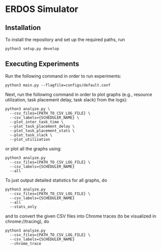 # ERDOS Simulator

## Installation

To install the repository and set up the required paths, run

```console
python3 setup.py develop
```

## Executing Experiments

Run the following command in order to run experiments:

```console
python3 main.py --flagfile=configs/default.conf
```

Next, run the following command in order to plot graphs (e.g., resource
utilization, task placement delay, task slack) from the logs):

```console
python3 analyze.py \
  --csv_files={PATH_TO_CSV_LOG_FILE} \
  --csv_labels={SCHEDULER_NAME} \
  --plot_inter_task_time \
  --plot_task_placement_delay \
  --plot_task_placement_stats \
  --plot_task_slack \
  --plot_utilization
```

or plot all the graphs using:

```console
python3 analyze.py
  --csv_files={PATH_TO_CSV_LOG_FILE} \
  --csv_labels={SCHEDULER_NAME}
  --all
```

To just output detailed statistics for all graphs, do

```console
python3 analyze.py
  --csv_files={PATH_TO_CSV_LOG_FILE} \
  --csv_labels={SCHEDULER_NAME}
  --all
  --stats_only
```

and to convert the given CSV files into Chrome traces (to be visualized in chrome://tracing), do

```console
python3 analyze.py
  --csv_files={PATH_TO_CSV_LOG_FILE} \
  --csv_labels={SCHEDULER_NAME}
  --chrome_trace
```
